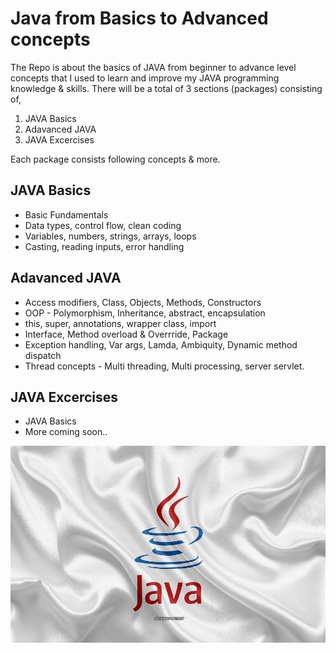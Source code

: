 # Java from Basics to Advanced concepts

The Repo is about the basics of JAVA from beginner to advance level concepts that I used to learn and improve my JAVA programming knowledge & skills. There will be a total of 3 sections (packages) consisting of,
1. JAVA Basics
2. Adavanced JAVA
3. JAVA Excercises

Each package consists following concepts & more.

## JAVA Basics
- Basic Fundamentals
- Data types, control flow, clean coding
- Variables, numbers, strings, arrays, loops
- Casting, reading inputs, error handling

## Adavanced JAVA
- Access modifiers, Class, Objects, Methods, Constructors
- OOP - Polymorphism, Inheritance, abstract, encapsulation
- this, super, annotations, wrapper class, import
- Interface, Method overload & Overrride, Package
- Exception handling, Var args, Lamda, Ambiquity, Dynamic method dispatch
- Thread concepts - Multi threading, Multi processing, server servlet.

## JAVA Excercises
- JAVA Basics
- More coming soon..

![preview img](/preview.jpg)

